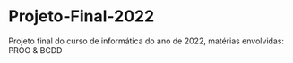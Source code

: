 # Projeto-Final-2022
Projeto final do curso de informática do ano de 2022, matérias envolvidas: PROO &amp; BCDD

